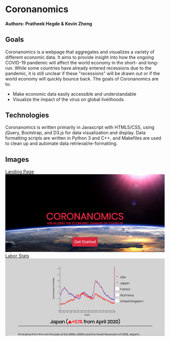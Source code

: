 # Coronanomics
#### Authors: Pratheek Hegde & Kevin Zheng
## Goals
Coronanomics is a webpage that aggregates and visualizes a variety of different economic data. It aims to provide insight into how the ongoing COVID-19 pandemic will affect the world economy in the short- and long-run. While some countries have already entered recessions due to the pandemic, it is still unclear if these "recessions" will be drawn out or if the world economy will quickly bounce back. The goals of Coronanomics are to: 
* Make economic data easily accessible and understandable
* Visualize the impact of the virus on global livelihoods

## Technologies
Coronanomics is written primarily in Javascript with HTML5/CSS, using jQuery, Bootstrap, and D3.js for data visualization and display. Data formatting scripts are written in Python 3 and C++, and Makefiles are used to clean up and automate data retrieval/re-formatting.

## Images
<ins>Landing Page</ins>
![Image of Landing Page](./src/assets/img/landing_page.png)
<ins>Labor Stats</ins>
![Image of Labor Stats Page](./src/assets/img/unemployment.png)


